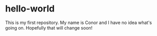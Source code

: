 # hello-world
This is my first repository. My name is Conor and I have no idea what's going on. Hopefully that will change soon! 
